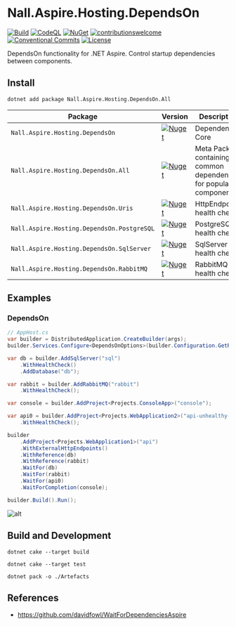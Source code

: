 # Nall.Aspire.Hosting.DependsOn

[![Build](https://github.com/NikiforovAll/aspire-depends-on/actions/workflows/build.yml/badge.svg?branch=main)](https://github.com/NikiforovAll/aspire-depends-on/actions/workflows/build.yml)
[![CodeQL](https://github.com/NikiforovAll/aspire-depends-on/actions/workflows/codeql-analysis.yml/badge.svg)](https://github.com/NikiforovAll/aspire-depends-on/actions/workflows/codeql-analysis.yml)
[![NuGet](https://img.shields.io/nuget/dt/Nall.Aspire.Hosting.DependsOn.All.svg)](https://nuget.org/packages/Nall.Aspire.Hosting.DependsOn.All)
[![contributionswelcome](https://img.shields.io/badge/contributions-welcome-brightgreen.svg?style=flat)](https://github.com/nikiforovall/aspire-depends-on)
[![Conventional Commits](https://img.shields.io/badge/Conventional%20Commits-1.0.0-yellow.svg)](https://conventionalcommits.org)
[![License](https://img.shields.io/badge/license-MIT-blue.svg)](https://github.com/nikiforovall/aspire-depends-on/blob/main/LICENSE.md)

DependsOn functionality for .NET Aspire. Control startup dependencies between components.

## Install

```bash
dotnet add package Nall.Aspire.Hosting.DependsOn.All
```

| Package                                    | Version                                                                                                                                                      | Description                                                        |
| ------------------------------------------ | ------------------------------------------------------------------------------------------------------------------------------------------------------------ | ------------------------------------------------------------------ |
| `Nall.Aspire.Hosting.DependsOn`            | [![Nuget](https://img.shields.io/nuget/v/Nall.Aspire.Hosting.DependsOn.svg)](https://nuget.org/packages/Nall.Aspire.Hosting.DependsOn)                       | Dependencies Core                                                  |
| `Nall.Aspire.Hosting.DependsOn.All`        | [![Nuget](https://img.shields.io/nuget/v/Nall.Aspire.Hosting.DependsOn.All.svg)](https://nuget.org/packages/Nall.Aspire.Hosting.DependsOn.All)               | Meta Package containing common dependencies for popular components |
| `Nall.Aspire.Hosting.DependsOn.Uris`       | [![Nuget](https://img.shields.io/nuget/v/Nall.Aspire.Hosting.DependsOn.Uris.svg)](https://nuget.org/packages/Nall.Aspire.Hosting.DependsOn.Uris)             | HttpEndpoints health check                                         |
| `Nall.Aspire.Hosting.DependsOn.PostgreSQL` | [![Nuget](https://img.shields.io/nuget/v/Nall.Aspire.Hosting.DependsOn.PostgreSQL.svg)](https://nuget.org/packages/Nall.Aspire.Hosting.DependsOn.PostgreSQL) | PostgreSQL health check                                            |
| `Nall.Aspire.Hosting.DependsOn.SqlServer`  | [![Nuget](https://img.shields.io/nuget/v/Nall.Aspire.Hosting.DependsOn.SqlServer.svg)](https://nuget.org/packages/Nall.Aspire.Hosting.DependsOn.SqlServer)   | SqlServer health check                                             |
| `Nall.Aspire.Hosting.DependsOn.RabbitMQ`   | [![Nuget](https://img.shields.io/nuget/v/Nall.Aspire.Hosting.DependsOn.RabbitMQ.svg)](https://nuget.org/packages/Nall.Aspire.Hosting.DependsOn.RabbitMQ)     | RabbitMQ health check                                              |

## Examples

### DependsOn

```csharp
// AppHost.cs
var builder = DistributedApplication.CreateBuilder(args);
builder.Services.Configure<DependsOnOptions>(builder.Configuration.GetRequiredSection("DependsOnOptions"));

var db = builder.AddSqlServer("sql")
    .WithHealthCheck()
    .AddDatabase("db");

var rabbit = builder.AddRabbitMQ("rabbit")
    .WithHealthCheck();

var console = builder.AddProject<Projects.ConsoleApp>("console");

var api0 = builder.AddProject<Projects.WebApplication2>("api-unhealthy-for-a-little-bit")
    .WithHealthCheck();

builder
    .AddProject<Projects.WebApplication1>("api")
    .WithExternalHttpEndpoints()
    .WithReference(db)
    .WithReference(rabbit)
    .WaitFor(db)
    .WaitFor(rabbit)
    .WaitFor(api0)
    .WaitForCompletion(console);

builder.Build().Run();
```

![alt](/assets/example-1.png)

## Build and Development

`dotnet cake --target build`

`dotnet cake --target test`

`dotnet pack -o ./Artefacts`

## References

- <https://github.com/davidfowl/WaitForDependenciesAspire>
